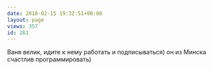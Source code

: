 ```yaml
---
date: 2018-02-15 19:32:51+00:00
layout: page
views: 357
id: 261
---
```


Ваня велик, идите к нему работать и подписываться) он из Минска счастлив программировать)


